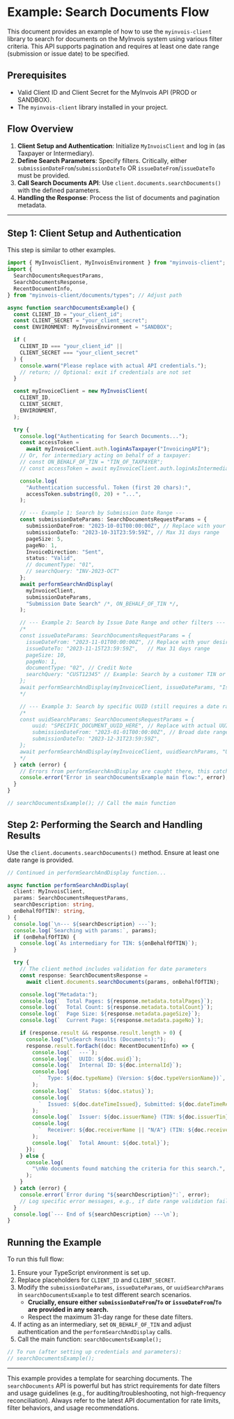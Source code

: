 # Example: Search Documents Flow

This document provides an example of how to use the `myinvois-client` library to search for documents on the MyInvois system using various filter criteria. This API supports pagination and requires at least one date range (submission or issue date) to be specified.

## Prerequisites

- Valid Client ID and Client Secret for the MyInvois API (PROD or SANDBOX).
- The `myinvois-client` library installed in your project.

## Flow Overview

1.  **Client Setup and Authentication**: Initialize `MyInvoisClient` and log in (as Taxpayer or Intermediary).
2.  **Define Search Parameters**: Specify filters. Critically, either `submissionDateFrom`/`submissionDateTo` OR `issueDateFrom`/`issueDateTo` must be provided.
3.  **Call Search Documents API**: Use `client.documents.searchDocuments()` with the defined parameters.
4.  **Handling the Response**: Process the list of documents and pagination metadata.

---

## Step 1: Client Setup and Authentication

This step is similar to other examples.

```typescript
import { MyInvoisClient, MyInvoisEnvironment } from "myinvois-client"; // Adjust import path
import {
  SearchDocumentsRequestParams,
  SearchDocumentsResponse,
  RecentDocumentInfo,
} from "myinvois-client/documents/types"; // Adjust path

async function searchDocumentsExample() {
  const CLIENT_ID = "your_client_id";
  const CLIENT_SECRET = "your_client_secret";
  const ENVIRONMENT: MyInvoisEnvironment = "SANDBOX";

  if (
    CLIENT_ID === "your_client_id" ||
    CLIENT_SECRET === "your_client_secret"
  ) {
    console.warn("Please replace with actual API credentials.");
    // return; // Optional: exit if credentials are not set
  }

  const myInvoiceClient = new MyInvoisClient(
    CLIENT_ID,
    CLIENT_SECRET,
    ENVIRONMENT,
  );

  try {
    console.log("Authenticating for Search Documents...");
    const accessToken =
      await myInvoiceClient.auth.loginAsTaxpayer("InvoicingAPI");
    // Or, for intermediary acting on behalf of a taxpayer:
    // const ON_BEHALF_OF_TIN = "TIN_OF_TAXPAYER";
    // const accessToken = await myInvoiceClient.auth.loginAsIntermediary(ON_BEHALF_OF_TIN, "InvoicingAPI");

    console.log(
      "Authentication successful. Token (first 20 chars):",
      accessToken.substring(0, 20) + "...",
    );

    // --- Example 1: Search by Submission Date Range ---
    const submissionDateParams: SearchDocumentsRequestParams = {
      submissionDateFrom: "2023-10-01T00:00:00Z", // Replace with your desired date range
      submissionDateTo: "2023-10-31T23:59:59Z", // Max 31 days range
      pageSize: 5,
      pageNo: 1,
      InvoiceDirection: "Sent",
      status: "Valid",
      // documentType: "01",
      // searchQuery: "INV-2023-OCT"
    };
    await performSearchAndDisplay(
      myInvoiceClient,
      submissionDateParams,
      "Submission Date Search" /*, ON_BEHALF_OF_TIN */,
    );

    // --- Example 2: Search by Issue Date Range and other filters ---
    /*
    const issueDateParams: SearchDocumentsRequestParams = {
      issueDateFrom: "2023-11-01T00:00:00Z", // Replace with your desired date range
      issueDateTo: "2023-11-15T23:59:59Z",   // Max 31 days range
      pageSize: 10,
      pageNo: 1,
      documentType: "02", // Credit Note
      searchQuery: "CUST12345" // Example: Search by a customer TIN or name part
    };
    await performSearchAndDisplay(myInvoiceClient, issueDateParams, "Issue Date Search" ON_BEHALF_OF_TIN );
    */

    // --- Example 3: Search by specific UUID (still requires a date range) ---
    /*
    const uuidSearchParams: SearchDocumentsRequestParams = {
        uuid: "SPECIFIC_DOCUMENT_UUID_HERE", // Replace with actual UUID
        submissionDateFrom: "2023-01-01T00:00:00Z", // Broad date range covering the UUID's submission
        submissionDateTo: "2023-12-31T23:59:59Z",
    };
    await performSearchAndDisplay(myInvoiceClient, uuidSearchParams, "UUID Search" ON_BEHALF_OF_TIN );
    */
  } catch (error) {
    // Errors from performSearchAndDisplay are caught there, this catches auth errors etc.
    console.error("Error in searchDocumentsExample main flow:", error);
  }
}

// searchDocumentsExample(); // Call the main function
```

## Step 2: Performing the Search and Handling Results

Use the `client.documents.searchDocuments()` method. Ensure at least one date range is provided.

```typescript
// Continued in performSearchAndDisplay function...

async function performSearchAndDisplay(
  client: MyInvoisClient,
  params: SearchDocumentsRequestParams,
  searchDescription: string,
  onBehalfOfTIN?: string,
) {
  console.log(`\n--- ${searchDescription} ---`);
  console.log(`Searching with params:`, params);
  if (onBehalfOfTIN) {
    console.log(`As intermediary for TIN: ${onBehalfOfTIN}`);
  }

  try {
    // The client method includes validation for date parameters
    const response: SearchDocumentsResponse =
      await client.documents.searchDocuments(params, onBehalfOfTIN);

    console.log("Metadata:");
    console.log(`  Total Pages: ${response.metadata.totalPages}`);
    console.log(`  Total Count: ${response.metadata.totalCount}`);
    console.log(`  Page Size: ${response.metadata.pageSize}`);
    console.log(`  Current Page: ${response.metadata.pageNo}`);

    if (response.result && response.result.length > 0) {
      console.log("\nSearch Results (Documents):");
      response.result.forEach((doc: RecentDocumentInfo) => {
        console.log(`  ---`);
        console.log(`  UUID: ${doc.uuid}`);
        console.log(`  Internal ID: ${doc.internalId}`);
        console.log(
          `  Type: ${doc.typeName} (Version: ${doc.typeVersionName})`,
        );
        console.log(`  Status: ${doc.status}`);
        console.log(
          `  Issued: ${doc.dateTimeIssued}, Submitted: ${doc.dateTimeReceived}`,
        );
        console.log(`  Issuer: ${doc.issuerName} (TIN: ${doc.issuerTin})`);
        console.log(
          `  Receiver: ${doc.receiverName || "N/A"} (TIN: ${doc.receiverTin || "N/A"}, ID: ${doc.receiverId || "N/A"})`,
        );
        console.log(`  Total Amount: ${doc.total}`);
      });
    } else {
      console.log(
        "\nNo documents found matching the criteria for this search.",
      );
    }
  } catch (error) {
    console.error(`Error during "${searchDescription}":`, error);
    // Log specific error messages, e.g., if date range validation fails in the client method
  }
  console.log(`--- End of ${searchDescription} ---\n`);
}
```

## Running the Example

To run this full flow:

1.  Ensure your TypeScript environment is set up.
2.  Replace placeholders for `CLIENT_ID` and `CLIENT_SECRET`.
3.  Modify the `submissionDateParams`, `issueDateParams`, or `uuidSearchParams` in `searchDocumentsExample` to test different search scenarios.
    - **Crucially, ensure either `submissionDateFrom`/`To` or `issueDateFrom`/`To` are provided in any search.**
    - Respect the maximum 31-day range for these date filters.
4.  If acting as an intermediary, set `ON_BEHALF_OF_TIN` and adjust authentication and the `performSearchAndDisplay` calls.
5.  Call the main function: `searchDocumentsExample();`

```typescript
// To run (after setting up credentials and parameters):
// searchDocumentsExample();
```

---

This example provides a template for searching documents. The `searchDocuments` API is powerful but has strict requirements for date filters and usage guidelines (e.g., for auditing/troubleshooting, not high-frequency reconciliation). Always refer to the latest API documentation for rate limits, filter behaviors, and usage recommendations.
